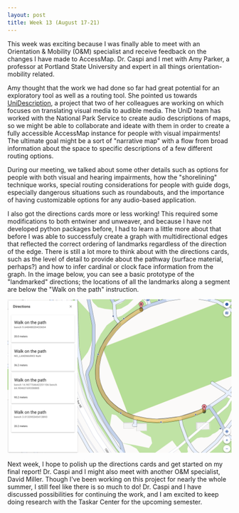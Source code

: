 ```yaml
---
layout: post
title: Week 13 (August 17-21)
---
```


This week was exciting because I was finally able to meet with an Orientation & Mobility (O&M) specialist and receive feedback on the changes I have made to AccessMap. Dr. Caspi and I met with Amy Parker, a professor at Portland State University and expert in all things orientation-mobility related. 

Amy thought that the work we had done so far had great potential for an exploratory tool as well as a routing tool. She pointed us towards [UniDescription](https://unidescription.org/), a project that two of her colleagues are working on which focuses on translating visual media to audible media. The UniD team has worked with the National Park Service to create audio descriptions of maps, so we might be able to collaborate and ideate with them in order to create a fully accessible AccessMap instance for people with visual impairments! The ultimate goal might be a sort of "narrative map" with a flow from broad information about the space to specific descriptions of a few different routing options.

During our meeting, we talked about some other details such as options for people with both visual and hearing impairments, how the "shorelining" technique works, special routing considerations for people with guide dogs, especially dangerous situations such as roundabouts, and the importance of having customizable options for any audio-based application. 

I also got the directions cards more or less working! This required some modifications to both entwiner and unweaver, and because I have not developed python packages before, I had to learn a little more about that before I was able to successfuly create a graph with multidirectional edges that reflected the correct ordering of landmarks regardless of the direction of the edge. There is still a lot more to think about with the directions cards, such as the level of detail to provide about the pathway (surface material, perhaps?) and how to infer cardinal or clock face information from the graph. In the image below, you can see a basic prototype of the "landmarked" directions; the locations of all the landmarks along a segment are below the "Walk on the path" instruction.

![A screenshot of directions for a route in AccessMap; the locations of all the landmarks along a segment are below the walking directions.](../images/landmark_directions.png)

Next week, I hope to polish up the directions cards and get started on my final report! Dr. Caspi and I might also meet with another O&M specialist, David Miller. Though I've been working on this project for nearly the whole summer, I still feel like there is so much to do! Dr. Caspi and I have discussed possibilities for continuing the work, and I am excited to keep doing research with the Taskar Center for the upcoming semester.